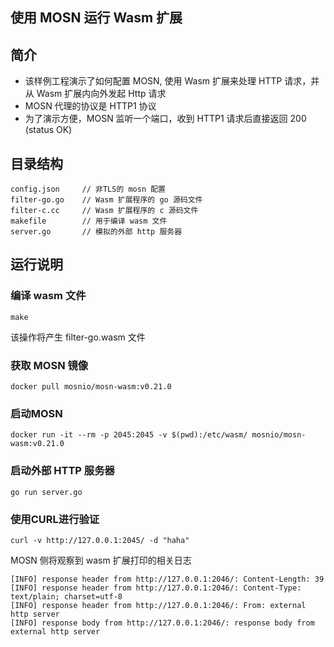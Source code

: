 ## 使用 MOSN 运行 Wasm 扩展

## 简介

+ 该样例工程演示了如何配置 MOSN, 使用 Wasm 扩展来处理 HTTP 请求，并从 Wasm 扩展内向外发起 Http 请求
+ MOSN 代理的协议是 HTTP1 协议
+ 为了演示方便，MOSN 监听一个端口，收到 HTTP1 请求后直接返回 200 (status OK)


## 目录结构

```
config.json     // 非TLS的 mosn 配置
filter-go.go    // Wasm 扩展程序的 go 源码文件
filter-c.cc     // Wasm 扩展程序的 c 源码文件
makefile        // 用于编译 wasm 文件
server.go       // 模拟的外部 http 服务器
```

## 运行说明

### 编译 wasm 文件

```
make
```

该操作将产生 filter-go.wasm 文件

### 获取 MOSN 镜像

```
docker pull mosnio/mosn-wasm:v0.21.0
```

### 启动MOSN

```
docker run -it --rm -p 2045:2045 -v $(pwd):/etc/wasm/ mosnio/mosn-wasm:v0.21.0
```

### 启动外部 HTTP 服务器

```
go run server.go
```

### 使用CURL进行验证

```
curl -v http://127.0.0.1:2045/ -d "haha"
```

MOSN 侧将观察到 wasm 扩展打印的相关日志

```
[INFO] response header from http://127.0.0.1:2046/: Content-Length: 39
[INFO] response header from http://127.0.0.1:2046/: Content-Type: text/plain; charset=utf-8
[INFO] response header from http://127.0.0.1:2046/: From: external http server
[INFO] response body from http://127.0.0.1:2046/: response body from external http server
```